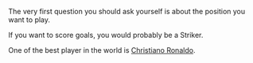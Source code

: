 The very first question you should ask yourself is about the position you want to play.

If you want to score goals, you would probably be a Striker.

One of the best player in the world is [Christiano Ronaldo](https://en.wikipedia.org/wiki/Cristiano_Ronaldo).